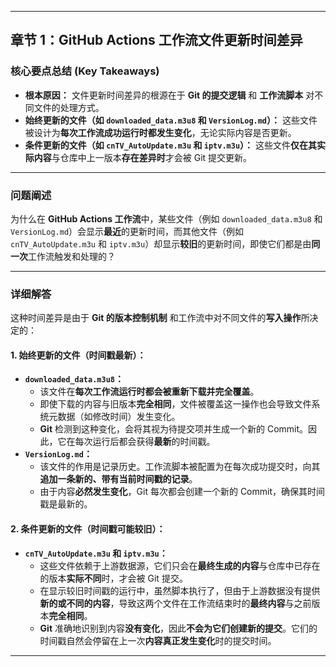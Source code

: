 ***

## 章节 1：GitHub Actions 工作流文件更新时间差异

### 核心要点总结 (Key Takeaways)

* **根本原因：** 文件更新时间差异的根源在于 **Git 的提交逻辑** 和 **工作流脚本** 对不同文件的处理方式。
* **始终更新的文件（如 `downloaded_data.m3u8` 和 `VersionLog.md`）：** 这些文件被设计为**每次工作流成功运行时都发生变化**，无论实际内容是否更新。
* **条件更新的文件（如 `cnTV_AutoUpdate.m3u` 和 `iptv.m3u`）：** 这些文件**仅在其实际内容**与仓库中上一版本**存在差异时**才会被 Git 提交更新。

---

### 问题阐述

为什么在 **GitHub Actions 工作流**中，某些文件（例如 `downloaded_data.m3u8` 和 `VersionLog.md`）会显示**最近**的更新时间，而其他文件（例如 `cnTV_AutoUpdate.m3u` 和 `iptv.m3u`）却显示**较旧**的更新时间，即使它们都是由**同一次**工作流触发和处理的？

---

### 详细解答

这种时间差异是由于 **Git 的版本控制机制** 和工作流中对不同文件的**写入操作**所决定的：

#### 1. 始终更新的文件（时间戳最新）：

* **`downloaded_data.m3u8`：**
    * 该文件在**每次工作流运行时都会被重新下载并完全覆盖**。
    * 即使下载的内容与旧版本**完全相同**，文件被覆盖这一操作也会导致文件系统元数据（如修改时间）发生变化。
    * **Git** 检测到这种变化，会将其视为待提交项并生成一个新的 Commit。因此，它在每次运行后都会获得**最新**的时间戳。
* **`VersionLog.md`：**
    * 该文件的作用是记录历史。工作流脚本被配置为在每次成功提交时，向其**追加一条新的、带有当前时间戳的记录**。
    * 由于内容**必然发生变化**，Git 每次都会创建一个新的 Commit，确保其时间戳是最新的。

#### 2. 条件更新的文件（时间戳可能较旧）：

* **`cnTV_AutoUpdate.m3u` 和 `iptv.m3u`：**
    * 这些文件依赖于上游数据源，它们只会在**最终生成的内容**与仓库中已存在的版本**实际不同**时，才会被 Git 提交。
    * 在显示较旧时间戳的运行中，虽然脚本执行了，但由于上游数据没有提供**新的或不同的内容**，导致这两个文件在工作流结束时的**最终内容**与之前版本**完全相同**。
    * **Git** 准确地识别到内容**没有变化**，因此**不会为它们创建新的提交**。它们的时间戳自然会停留在上一次**内容真正发生变化**时的提交时间。

***

